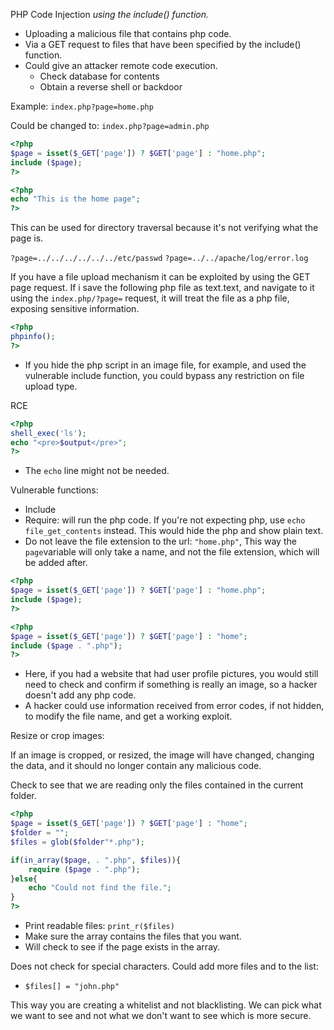 PHP Code Injection _using the include() function._

- Uploading a malicious file that contains php code.
- Via a GET request to files that have been specified by the include() function.
- Could give an attacker remote code execution.
	- Check database for contents
	- Obtain a reverse shell or backdoor

Example:
`index.php?page=home.php`

Could be changed to:
`index.php?page=admin.php`

```php
<?php
$page = isset($_GET['page']) ? $GET['page'] : "home.php";
include ($page);
?>
```

```php
<?php
echo "This is the home page";
?>
```

This can be used for directory traversal because it's not verifying what the page is. 

`?page=../../../../../../etc/passwd`
`?page=../../apache/log/error.log`

If you have a file upload mechanism it can be exploited by using the GET page request. If i save the following php file as text.text, and navigate to it using the `index.php/?page=` request, it will treat the file as a php file, exposing sensitive information.

```php
<?php
phpinfo();
?>
```
- If you hide the php script in an image file, for example, and used the vulnerable include function, you could bypass any restriction on file upload type.

RCE
```php
<?php
shell_exec('ls');
echo "<pre>$output</pre>";
?>
```
- The `echo` line might not be needed.

Vulnerable functions:
- Include
- Require: will run the php code. If you're not expecting php, use `echo file_get_contents` instead. This would hide the php and show plain text.
- Do not leave the file extension to the url: `"home.php"`, This way the `page`variable will only take a name, and not the file extension, which will be added after.

```php
<?php
$page = isset($_GET['page']) ? $GET['page'] : "home.php";
include ($page);
?>
```


```php
<?php
$page = isset($_GET['page']) ? $GET['page'] : "home";
include ($page . ".php");
?>
```
- Here, if you had a website that had user profile pictures, you would still need to check and confirm if something is really an image, so a hacker doesn't add any php code. 
- A hacker could use information received from error codes, if not hidden, to modify the file name, and get a working exploit.

Resize or crop images:

If an image is cropped, or resized, the image will have changed, changing the data, and it should no longer contain any malicious code. 

Check to see that we are reading only the files contained in the current folder.

```php
<?php
$page = isset($_GET['page']) ? $GET['page'] : "home";
$folder = "";
$files = glob($folder"*.php");

if(in_array($page, . ".php", $files)){
	require ($page . ".php");
}else{
	echo "Could not find the file.";
}
?>
```
- Print readable files: `print_r($files)`
- Make sure the array contains the files that you want.
- Will check to see if the page exists in the array.

Does not check for special characters. Could add more files and to the list:
- `$files[] = "john.php"`

This way you are creating a whitelist and not blacklisting. We can pick what we want to see and not what we don't want to see which is more secure. 





